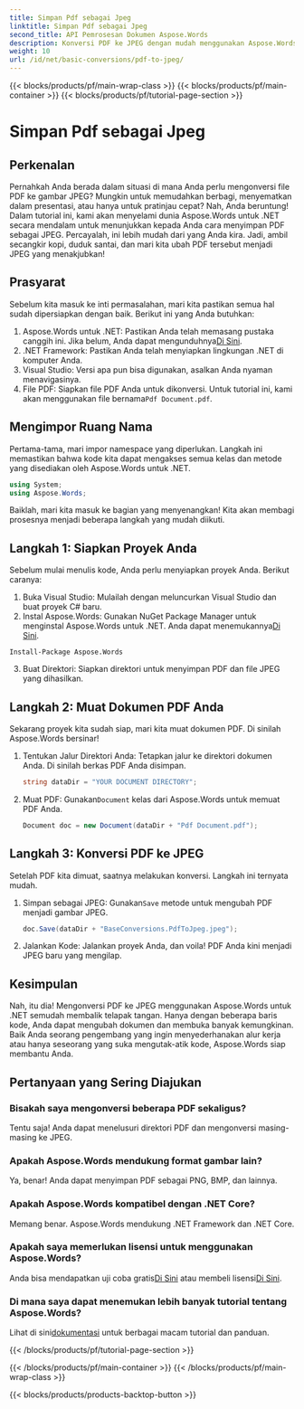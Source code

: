 ```yaml
---
title: Simpan Pdf sebagai Jpeg
linktitle: Simpan Pdf sebagai Jpeg
second_title: API Pemrosesan Dokumen Aspose.Words
description: Konversi PDF ke JPEG dengan mudah menggunakan Aspose.Words untuk .NET. Ikuti panduan terperinci kami dengan contoh dan Tanya Jawab Umum. Sempurna untuk pengembang dan penggemar.
weight: 10
url: /id/net/basic-conversions/pdf-to-jpeg/
---
```


{{< blocks/products/pf/main-wrap-class >}}
{{< blocks/products/pf/main-container >}}
{{< blocks/products/pf/tutorial-page-section >}}

# Simpan Pdf sebagai Jpeg

## Perkenalan

Pernahkah Anda berada dalam situasi di mana Anda perlu mengonversi file PDF ke gambar JPEG? Mungkin untuk memudahkan berbagi, menyematkan dalam presentasi, atau hanya untuk pratinjau cepat? Nah, Anda beruntung! Dalam tutorial ini, kami akan menyelami dunia Aspose.Words untuk .NET secara mendalam untuk menunjukkan kepada Anda cara menyimpan PDF sebagai JPEG. Percayalah, ini lebih mudah dari yang Anda kira. Jadi, ambil secangkir kopi, duduk santai, dan mari kita ubah PDF tersebut menjadi JPEG yang menakjubkan!

## Prasyarat

Sebelum kita masuk ke inti permasalahan, mari kita pastikan semua hal sudah dipersiapkan dengan baik. Berikut ini yang Anda butuhkan:

1. Aspose.Words untuk .NET: Pastikan Anda telah memasang pustaka canggih ini. Jika belum, Anda dapat mengunduhnya[Di Sini](https://releases.aspose.com/words/net/).
2. .NET Framework: Pastikan Anda telah menyiapkan lingkungan .NET di komputer Anda.
3. Visual Studio: Versi apa pun bisa digunakan, asalkan Anda nyaman menavigasinya.
4.  File PDF: Siapkan file PDF Anda untuk dikonversi. Untuk tutorial ini, kami akan menggunakan file bernama`Pdf Document.pdf`.

## Mengimpor Ruang Nama

Pertama-tama, mari impor namespace yang diperlukan. Langkah ini memastikan bahwa kode kita dapat mengakses semua kelas dan metode yang disediakan oleh Aspose.Words untuk .NET.

```csharp
using System;
using Aspose.Words;
```

Baiklah, mari kita masuk ke bagian yang menyenangkan! Kita akan membagi prosesnya menjadi beberapa langkah yang mudah diikuti.

## Langkah 1: Siapkan Proyek Anda

Sebelum mulai menulis kode, Anda perlu menyiapkan proyek Anda. Berikut caranya:

1. Buka Visual Studio: Mulailah dengan meluncurkan Visual Studio dan buat proyek C# baru.
2.  Instal Aspose.Words: Gunakan NuGet Package Manager untuk menginstal Aspose.Words untuk .NET. Anda dapat menemukannya[Di Sini](https://releases.aspose.com/words/net/).

```shell
Install-Package Aspose.Words
```

3. Buat Direktori: Siapkan direktori untuk menyimpan PDF dan file JPEG yang dihasilkan.

## Langkah 2: Muat Dokumen PDF Anda

Sekarang proyek kita sudah siap, mari kita muat dokumen PDF. Di sinilah Aspose.Words bersinar!

1. Tentukan Jalur Direktori Anda: Tetapkan jalur ke direktori dokumen Anda. Di sinilah berkas PDF Anda disimpan.

    ```csharp
    string dataDir = "YOUR DOCUMENT DIRECTORY";
    ```

2.  Muat PDF: Gunakan`Document` kelas dari Aspose.Words untuk memuat PDF Anda.

    ```csharp
    Document doc = new Document(dataDir + "Pdf Document.pdf");
    ```

## Langkah 3: Konversi PDF ke JPEG

Setelah PDF kita dimuat, saatnya melakukan konversi. Langkah ini ternyata mudah.

1.  Simpan sebagai JPEG: Gunakan`Save` metode untuk mengubah PDF menjadi gambar JPEG.

    ```csharp
    doc.Save(dataDir + "BaseConversions.PdfToJpeg.jpeg");
    ```

2. Jalankan Kode: Jalankan proyek Anda, dan voila! PDF Anda kini menjadi JPEG baru yang mengilap.

## Kesimpulan

Nah, itu dia! Mengonversi PDF ke JPEG menggunakan Aspose.Words untuk .NET semudah membalik telapak tangan. Hanya dengan beberapa baris kode, Anda dapat mengubah dokumen dan membuka banyak kemungkinan. Baik Anda seorang pengembang yang ingin menyederhanakan alur kerja atau hanya seseorang yang suka mengutak-atik kode, Aspose.Words siap membantu Anda.

## Pertanyaan yang Sering Diajukan

### Bisakah saya mengonversi beberapa PDF sekaligus?
Tentu saja! Anda dapat menelusuri direktori PDF dan mengonversi masing-masing ke JPEG.

### Apakah Aspose.Words mendukung format gambar lain?
Ya, benar! Anda dapat menyimpan PDF sebagai PNG, BMP, dan lainnya.

### Apakah Aspose.Words kompatibel dengan .NET Core?
Memang benar. Aspose.Words mendukung .NET Framework dan .NET Core.

### Apakah saya memerlukan lisensi untuk menggunakan Aspose.Words?
 Anda bisa mendapatkan uji coba gratis[Di Sini](https://releases.aspose.com/) atau membeli lisensi[Di Sini](https://purchase.aspose.com/buy).

### Di mana saya dapat menemukan lebih banyak tutorial tentang Aspose.Words?
 Lihat di sini[dokumentasi](https://reference.aspose.com/words/net/) untuk berbagai macam tutorial dan panduan.

{{< /blocks/products/pf/tutorial-page-section >}}

{{< /blocks/products/pf/main-container >}}
{{< /blocks/products/pf/main-wrap-class >}}

{{< blocks/products/products-backtop-button >}}
